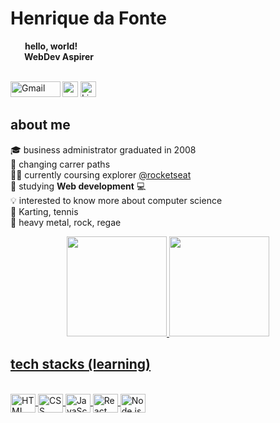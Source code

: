 # Henrique da Fonte
<div style="font.size:20px"><img src="https://media.giphy.com/media/hvRJCLFzcasrR4ia7z/giphy.gif" height="13px"><strong>&nbsp;&nbsp;&nbsp;hello, world!</strong>
<br/><img width="12px" src="https://cdn-icons-png.flaticon.com/512/5969/5969113.png"/><strong>&nbsp;&nbsp;&nbsp;WebDev Aspirer</strong></div>

<br/><a href="https://discordapp.com/users/754165533313597500" target="_blank"><img src="https://img.shields.io/badge/HenriquedaFonte5898-05122A?style=flat&logo=discord" height="25"></a>&nbsp;<a href="https://www.linkedin.com/in/henrique-da-fonte-6b5615b3/" target="_blank"><img src="https://img.shields.io/badge/-Henrique-0077B5?style=flat&logo=linkedin&logoColor=white" alt="LinkedIn Henrique da Fonte-" height="25"></a>&nbsp;<a target="_blank" href="mailto:henriquegdafonte@gmail.com">
  <img align="left" alt="Gmail" width="80px" height="25" src="https://camo.githubusercontent.com/79292d3736cce0c7d743a9edc0bafd75da633cdc8b58797329fc9c3f56f9887b/68747470733a2f2f696d672e736869656c64732e696f2f62616467652f476d61696c2d4431343833363f7374796c653d666c6174266c6f676f3d676d61696c266c6f676f436f6c6f723d7768697465" />
</a>


## about me
🎓 business administrator graduated in 2008
<br/>🔭 changing carrer paths
<br/>👨‍🚀 currently coursing explorer <a href="https://github.com/Rocketseat" target="_blank">@rocketseat</a>
<br/>🌱 studying **Web development** 💻
<br/>💡 interested to know more about computer science
<br/>🏅 Karting, tennis
<br/>🎵 heavy metal, rock, regae


<div align="center">
  <a href="https://github.com/gabriel-williams">
  <img height="160em" src="https://github-readme-stats.vercel.app/api?username=HenriquedaFonte&show_icons=true&theme=dracula&include_all_commits=true&count_private=true"/>
  <img height="160em" src="https://github-readme-stats.vercel.app/api/top-langs/?username=HenriquedaFonte&layout=compact&langs_count=7&theme=dracula"/>
</div>


## tech stacks (learning)
<div style="display: inline_block"><br>
  <img align="center" alt="HTML" height="30" width="40" src="https://cdn.worldvectorlogo.com/logos/html-1.svg">
  <img align="center" alt="CSS" height="30" width="40" src="https://cdn.worldvectorlogo.com/logos/css-3.svg">
  <img align="center" alt="JavaScript" height="30" width="40" src="https://cdn.worldvectorlogo.com/logos/logo-javascript.svg">
  <img align="center" alt="React" height="30" width="40" src="https://cdn.worldvectorlogo.com/logos/react-2.svg">
  <img align="center" alt="Node.js" height="30" width="40" src="https://cdn.worldvectorlogo.com/logos/nodejs-icon.svg">
</div>
